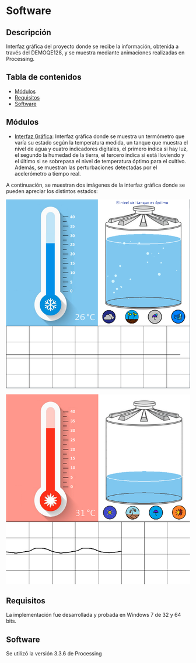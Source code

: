# Software

## Descripción 
Interfaz gráfica del proyecto donde se recibe la información, obtenida a través del DEMOQE128, y se muestra mediante animaciones realizadas en Processing. 

## Tabla de contenidos
- [Módulos](#módulos)
- [Requisitos](#requisitos)
- [Software](#software)

## Módulos

- [Interfaz Gráfica](https://github.com/geralbarreto/Greenhouse_Project/blob/master/Software/Interfaz_grafica_final.pde): Interfaz gráfica donde se muestra un termómetro que varía su estado según la temperatura medida, un tanque que muestra el nivel de agua y cuatro indicadores digitales, el primero indica si hay luz, el segundo la humedad de la tierra, el tercero indica si está lloviendo y el último si se sobrepasa el nivel de temperatura óptimo para el cultivo. Además, se muestran las perturbaciones detectadas por el acelerómetro a tiempo real.

A continuación, se muestran dos imágenes de la interfaz gráfica donde se pueden apreciar los distintos estados:

![Interfaz_grafica_cold](https://github.com/geralbarreto/Greenhouse_Project/blob/master/Software/Interfaz_grafica_cold.png)

![Interfaz_grafica_hot](https://github.com/geralbarreto/Greenhouse_Project/blob/master/Software/Interfaz_grafica_hot.png)

## Requisitos
La implementación fue desarrollada y probada en Windows 7 de 32 y 64 bits.

## Software
Se utilizó la versión 3.3.6 de Processing 
